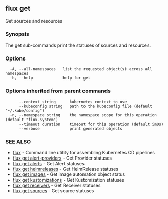 ## flux get

Get sources and resources

### Synopsis

The get sub-commands print the statuses of sources and resources.

### Options

```
  -A, --all-namespaces   list the requested object(s) across all namespaces
  -h, --help             help for get
```

### Options inherited from parent commands

```
      --context string      kubernetes context to use
      --kubeconfig string   path to the kubeconfig file (default "~/.kube/config")
  -n, --namespace string    the namespace scope for this operation (default "flux-system")
      --timeout duration    timeout for this operation (default 5m0s)
      --verbose             print generated objects
```

### SEE ALSO

* [flux](flux.md)	 - Command line utility for assembling Kubernetes CD pipelines
* [flux get alert-providers](flux_get_alert-providers.md)	 - Get Provider statuses
* [flux get alerts](flux_get_alerts.md)	 - Get Alert statuses
* [flux get helmreleases](flux_get_helmreleases.md)	 - Get HelmRelease statuses
* [flux get images](flux_get_images.md)	 - Get image automation object status
* [flux get kustomizations](flux_get_kustomizations.md)	 - Get Kustomization statuses
* [flux get receivers](flux_get_receivers.md)	 - Get Receiver statuses
* [flux get sources](flux_get_sources.md)	 - Get source statuses

